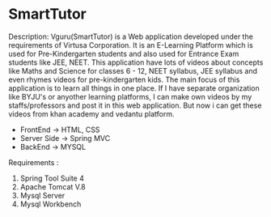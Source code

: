 # SmartTutor
Description:
        Vguru(SmartTutor) is a Web application developed under the requirements of Virtusa Corporation. It is an E-Learning Platform which is used for Pre-Kindergarten students 
and also used for Entrance Exam students like JEE, NEET. This application have lots of videos about concepts like Maths and Science for classes 6 - 12, NEET syllabus, JEE syllabus
and even rhymes videos for pre-kindergarten kids. The main focus of this application is to learn all things in one place. If I have separate organization like BYJU's or anyother 
learning platforms, I can make own videos by my staffs/professors and post it in this web application. But now i can get these videos from khan academy and vedantu platform.

* FrontEnd     -> HTML, CSS
* Server Side  -> Spring MVC
* BackEnd      -> MYSQL
  
Requirements :
1) Spring Tool Suite 4
2) Apache Tomcat V.8
3) Mysql Server
4) Mysql Workbench
